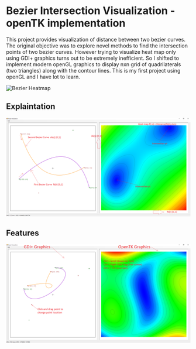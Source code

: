 # Bezier Intersection Visualization - openTK implementation

This project provides visualization of distance between two bezier curves. The original objective was to explore novel methods to find the intersection points of two bezier curves. However trying to visualize heat map only using GDI+ graphics turns out to be extremely inefficient. So I shifted to implement modern openGL graphics to display nxn grid of quadrilaterals (two triangles) along with the contour lines. This is my first project using openGL and I have lot to learn.

![Bezier Heatmap](/Images/bezier_heatmap.gif)

## Explaintation

![Bezier Intersection Explaintation](/Images/bezier_expl.png)

## Features

![Bezier Intersection Features](/Images/bezier_features.png)
